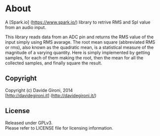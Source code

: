 About
===

A [Spark.io] (https://www.spark.io/) library to retrive RMS and Spl value from an audio input.

This library reads data from an ADC pin and returns the RMS value of the input simply using RMS avarage.
The root mean square (abbreviated RMS or rms), also known as the quadratic mean, is a statistical measure of the magnitude of a varying quantity.
Here is simply implemented by getting samples, for each of them making the root, then the mean for all the collected samples, and finally square the result.

Copyright
---
Copyright (c) Davide Gironi, 2014<br/>
[http://davidegironi.it] (http://davidegironi.it/)<br/>

License
---
Released under GPLv3.<br/>
Please refer to LICENSE file for licensing information.

